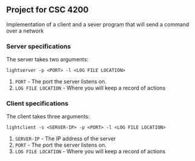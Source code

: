 ## Project for CSC 4200
Implementation of a client and a sever program that will send a command over a network
 
### Server specifications
The server takes two arguments:

```lightserver -p <PORT> -l <LOG FILE LOCATION>```

1. ```PORT``` - The port the server listens on.
2. ```LOG FILE LOCATION``` - Where you will keep a record of actions

### Client specifications
The client takes three arguments:

```lightclient -s <SERVER-IP> -p <PORT> -l <LOG FILE LOCATION>```

1. ```SERVER-IP``` - The IP address of the server
2. ```PORT``` - The port the server listens on.
3. ```LOG FILE LOCATION``` - Where you will keep a record of actions